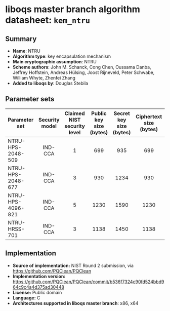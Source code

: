 liboqs master branch algorithm datasheet: `kem_ntru`
====================================================

Summary
-------

- **Name**: NTRU
- **Algorithm type**: key encapsulation mechanism
- **Main cryptographic assumption**: NTRU
- **Scheme authors**: John M. Schanck, Cong Chen, Oussama Danba, Jeffrey Hoffstein, Andreas Hülsing, Joost Rijneveld, Peter Schwabe, William Whyte, Zhenfei Zhang
- **Added to liboqs by**: Douglas Stebila

Parameter sets
--------------

| Parameter set     | Security model | Claimed NIST security level | Public key size (bytes) | Secret key size (bytes) | Ciphertext size (bytes) | Shared secret size (bytes) |
|-------------------|:--------------:|:---------------------------:|:-----------------------:|:-----------------------:|:-----------------------:|:--------------------------:|
| NTRU-HPS-2048-509 |     IND-CCA    |              1              |           699           |           935           |           699           |             32             |
| NTRU-HPS-2048-677 |     IND-CCA    |              3              |           930           |           1234          |           930           |             32             |
| NTRU-HPS-4096-821 |     IND-CCA    |              5              |           1230          |           1590          |           1230          |             32             |
| NTRU-HRSS-701     |     IND-CCA    |              3              |           1138          |           1450          |           1138          |             32             |

Implementation
--------------

- **Source of implementation:** NIST Round 2 submission, via https://github.com/PQClean/PQClean
- **Implementation version:** https://github.com/PQClean/PQClean/commit/b536f7324c90fd524bbd964c9c4a4d375ad30448
- **License:** Public domain
- **Language:** C
- **Architectures supported in liboqs master branch**: x86, x64
